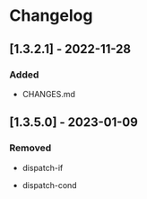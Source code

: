 
# Changelog

## [1.3.2.1] - 2022-11-28

### Added

- CHANGES.md

## [1.3.5.0] - 2023-01-09

### Removed

- dispatch-if

- dispatch-cond
